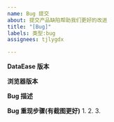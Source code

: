 ```yaml
---
name: Bug 提交
about: 提交产品缺陷帮助我们更好的改进
title: "[Bug]"
labels: 类型:bug
assignees: tjlygdx

---
```


**DataEase 版本**


**浏览器版本**


**Bug 描述**


**Bug 重现步骤(有截图更好)**
1.
2.
3.
